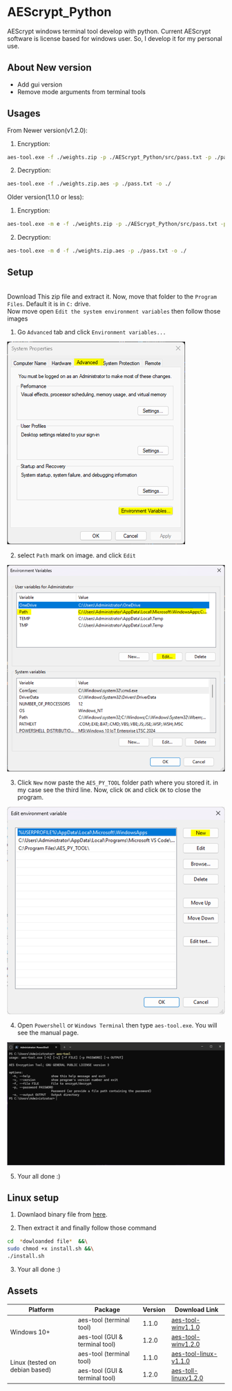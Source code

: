 # AEScrypt_Python
AEScrypt windows terminal tool develop with python. Current AEScrypt software is license based for windows user. So, I develop it for my personal use.

## About New version

<ul>
  <li>Add gui version</li>
  <li>Remove mode arguments from terminal tools</li>
</ul>

## Usages

From Newer version(v1.2.0):

1. Encryption:

```bash
aes-tool.exe -f ./weights.zip -p ./AEScrypt_Python/src/pass.txt -p ./pass.txt -o ./
```

2. Decryption:

```bash
aes-tool.exe -f ./weights.zip.aes -p ./pass.txt -o ./
```

Older version(1.1.0 or less):

1. Encryption:

```bash
aes-tool.exe -m e -f ./weights.zip -p ./AEScrypt_Python/src/pass.txt -p ./pass.txt -o ./
```

2. Decryption:

```bash
aes-tool.exe -m d -f ./weights.zip.aes -p ./pass.txt -o ./
```

## Setup

<br>Download This zip file and extract it. Now, move that folder to the `Program Files`. Default it is in `C:` drive.<br>
Now move open `Edit the system environment variables` then follow those images

1. Go `Advanced` tab and click `Environment variables...`

<img src='resources/Capture.PNG'></img>

2. select `Path` mark on image. and click `Edit`

<img src='resources/Capture1.PNG'></img>

3. Click `New` now paste the `AES_PY_TOOL` folder path where you stored it. in my case see the third line. Now, click `OK` and click `OK` to close the program.

<img src='resources/Capture2.PNG'></img>

4. Open `Powershell` or `Windows Terminal` then type `aes-tool.exe`. You will see the manual page.

<img src='resources/Capture3.PNG'></img>

5. Your all done :)

## Linux setup

1. Downlaod binary file from <a href="#assets">here</a>.

2. Then extract it and finally follow those command

```bash
cd  *dowloanded file*  &&\
sudo chmod +x install.sh &&\
./install.sh
```

3. Your all done :)

## Assets

<table>
  <thead>
    <tr>
      <th>Platform</th>
      <th>Package</th>
      <th>Version</th>
      <th>Download Link</th>
    </tr>
  </thead>
  <tbody>
    <tr>
      <td rowspan='2'> Windows 10+ </td>
      <td>aes-tool (terminal tool)</td>
      <td>1.1.0</td>
      <td><a href="https://drive.google.com/uc?id=14nd6W5-mQZTtO9aHBYufIZF9pMpfUl4L&export=download">aes-tool-winv1.1.0</a></td>
    </tr>
    <tr>
      <td>aes-tool (GUI & terminal tool)</td>
      <td>1.2.0</td>
      <td><a href="https://drive.google.com/uc?id=14fx--3sq0EpGNAZPaU7MD_WbHMEuLNuU&export=download">aes-tool-winv1.2.0</a></td>
    </tr>
    <tr>
      <td rowspan='2'>Linux (tested on debian based)</td>
      <td>aes-tool (terminal tool)</td>
      <td>1.1.0</td>
      <td><a href="https://drive.google.com/uc?id=19U16UEoRObDu5T-LSQbVQrB7MPNbX7ag&export=download">aes-tool-linux-v1.1.0</a></td>
    </tr>
    <tr>
      <td>aes-tool (GUI & terminal tool)</td>
      <td>1.2.0</td>
      <td><a href="https://drive.google.com/uc?id=1KZhmUhYveCHgmluQfJ3EkoVdNhUx3fCQ&export=download">aes-toll-linuxv1.2.0</a></td>
    </tr>
  </tbody>
</table>
